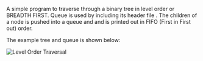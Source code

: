 A simple program to traverse through a binary tree in level order or BREADTH FIRST. Queue is used by including its header file <queue>. The children of a node is pushed into a queue and and is printed out in FIFO (First in First out) order.
  
  The example tree and queue is shown below:
  
  ![Level Order Traversal](https://user-images.githubusercontent.com/86644466/144170698-8e02886e-81cf-464f-8977-fd3bc855cb38.png)
